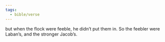 ```yaml
---
tags:
  - bible/verse
---
```

but when the flock were feeble, he didn’t put them in. So the feebler were Laban’s, and the stronger Jacob’s.